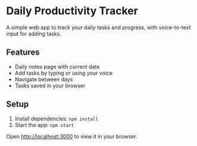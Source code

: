 # Daily Productivity Tracker

A simple web app to track your daily tasks and progress, with voice-to-text input for adding tasks.

## Features
- Daily notes page with current date
- Add tasks by typing or using your voice
- Navigate between days
- Tasks saved in your browser

## Setup
1. Install dependencies: `npm install`
2. Start the app: `npm start`

Open [http://localhost:3000](http://localhost:3000) to view it in your browser. 